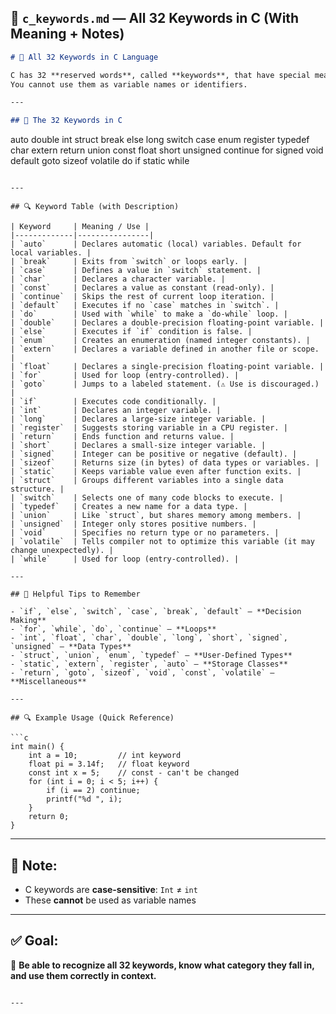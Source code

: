 

## 📄 `c_keywords.md` — All 32 Keywords in C (With Meaning + Notes)

```markdown
# 📘 All 32 Keywords in C Language

C has 32 **reserved words**, called **keywords**, that have special meaning in the language.  
You cannot use them as variable names or identifiers.

---

## 🧠 The 32 Keywords in C

```

auto       double     int        struct
break      else       long       switch
case       enum       register   typedef
char       extern     return     union
const      float      short      unsigned
continue   for        signed     void
default    goto       sizeof     volatile
do         if         static     while

````

---

## 🔍 Keyword Table (with Description)

| Keyword     | Meaning / Use |
|-------------|----------------|
| `auto`      | Declares automatic (local) variables. Default for local variables. |
| `break`     | Exits from `switch` or loops early. |
| `case`      | Defines a value in `switch` statement. |
| `char`      | Declares a character variable. |
| `const`     | Declares a value as constant (read-only). |
| `continue`  | Skips the rest of current loop iteration. |
| `default`   | Executes if no `case` matches in `switch`. |
| `do`        | Used with `while` to make a `do-while` loop. |
| `double`    | Declares a double-precision floating-point variable. |
| `else`      | Executes if `if` condition is false. |
| `enum`      | Creates an enumeration (named integer constants). |
| `extern`    | Declares a variable defined in another file or scope. |
| `float`     | Declares a single-precision floating-point variable. |
| `for`       | Used for loop (entry-controlled). |
| `goto`      | Jumps to a labeled statement. (⚠️ Use is discouraged.) |
| `if`        | Executes code conditionally. |
| `int`       | Declares an integer variable. |
| `long`      | Declares a large-size integer variable. |
| `register`  | Suggests storing variable in a CPU register. |
| `return`    | Ends function and returns value. |
| `short`     | Declares a small-size integer variable. |
| `signed`    | Integer can be positive or negative (default). |
| `sizeof`    | Returns size (in bytes) of data types or variables. |
| `static`    | Keeps variable value even after function exits. |
| `struct`    | Groups different variables into a single data structure. |
| `switch`    | Selects one of many code blocks to execute. |
| `typedef`   | Creates a new name for a data type. |
| `union`     | Like `struct`, but shares memory among members. |
| `unsigned`  | Integer only stores positive numbers. |
| `void`      | Specifies no return type or no parameters. |
| `volatile`  | Tells compiler not to optimize this variable (it may change unexpectedly). |
| `while`     | Used for loop (entry-controlled). |

---

## 🧠 Helpful Tips to Remember

- `if`, `else`, `switch`, `case`, `break`, `default` — **Decision Making**
- `for`, `while`, `do`, `continue` — **Loops**
- `int`, `float`, `char`, `double`, `long`, `short`, `signed`, `unsigned` — **Data Types**
- `struct`, `union`, `enum`, `typedef` — **User-Defined Types**
- `static`, `extern`, `register`, `auto` — **Storage Classes**
- `return`, `goto`, `sizeof`, `void`, `const`, `volatile` — **Miscellaneous**

---

## 🔍 Example Usage (Quick Reference)

```c
int main() {
    int a = 10;         // int keyword
    float pi = 3.14f;   // float keyword
    const int x = 5;    // const - can't be changed
    for (int i = 0; i < 5; i++) {
        if (i == 2) continue;
        printf("%d ", i);
    }
    return 0;
}
````

---

## 📌 Note:

* C keywords are **case-sensitive**: `Int` ≠ `int`
* These **cannot** be used as variable names

---

## ✅ Goal:

🧠 **Be able to recognize all 32 keywords, know what category they fall in, and use them correctly in context.**

```

---

